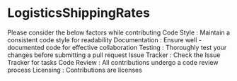 # LogisticsShippingRates
Please consider the below factors while contributing 
Code Style : Maintain a consistent code style for readability
Documentation : Ensure well - documented code for effective collaboration
Testing : Thoroughly test your changes before submitting a pull request
Issue Tracker : Check the Issue Tracker for tasks
Code Review : All contributions undergo a code review process
Licensing : Contributions are licenses
